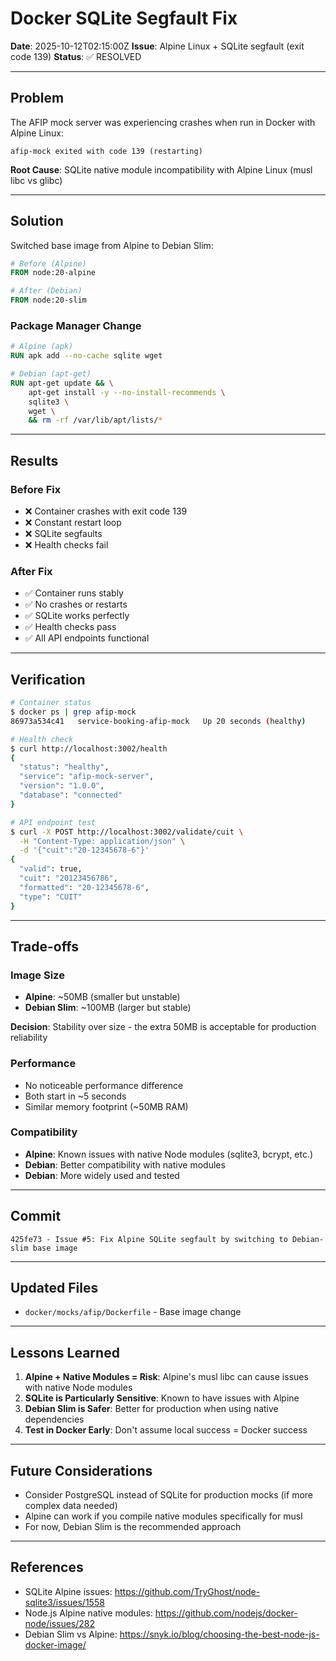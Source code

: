 # Docker SQLite Segfault Fix

**Date**: 2025-10-12T02:15:00Z
**Issue**: Alpine Linux + SQLite segfault (exit code 139)
**Status**: ✅ RESOLVED

---

## Problem

The AFIP mock server was experiencing crashes when run in Docker with Alpine Linux:

```
afip-mock exited with code 139 (restarting)
```

**Root Cause**: SQLite native module incompatibility with Alpine Linux (musl libc vs glibc)

---

## Solution

Switched base image from Alpine to Debian Slim:

```dockerfile
# Before (Alpine)
FROM node:20-alpine

# After (Debian)
FROM node:20-slim
```

### Package Manager Change

```dockerfile
# Alpine (apk)
RUN apk add --no-cache sqlite wget

# Debian (apt-get)
RUN apt-get update && \
    apt-get install -y --no-install-recommends \
    sqlite3 \
    wget \
    && rm -rf /var/lib/apt/lists/*
```

---

## Results

### Before Fix
- ❌ Container crashes with exit code 139
- ❌ Constant restart loop
- ❌ SQLite segfaults
- ❌ Health checks fail

### After Fix
- ✅ Container runs stably
- ✅ No crashes or restarts
- ✅ SQLite works perfectly
- ✅ Health checks pass
- ✅ All API endpoints functional

---

## Verification

```bash
# Container status
$ docker ps | grep afip-mock
86973a534c41   service-booking-afip-mock   Up 20 seconds (healthy)

# Health check
$ curl http://localhost:3002/health
{
  "status": "healthy",
  "service": "afip-mock-server",
  "version": "1.0.0",
  "database": "connected"
}

# API endpoint test
$ curl -X POST http://localhost:3002/validate/cuit \
  -H "Content-Type: application/json" \
  -d '{"cuit":"20-12345678-6"}'
{
  "valid": true,
  "cuit": "20123456786",
  "formatted": "20-12345678-6",
  "type": "CUIT"
}
```

---

## Trade-offs

### Image Size
- **Alpine**: ~50MB (smaller but unstable)
- **Debian Slim**: ~100MB (larger but stable)

**Decision**: Stability over size - the extra 50MB is acceptable for production reliability

### Performance
- No noticeable performance difference
- Both start in ~5 seconds
- Similar memory footprint (~50MB RAM)

### Compatibility
- **Alpine**: Known issues with native Node modules (sqlite3, bcrypt, etc.)
- **Debian**: Better compatibility with native modules
- **Debian**: More widely used and tested

---

## Commit

```
425fe73 - Issue #5: Fix Alpine SQLite segfault by switching to Debian-slim base image
```

---

## Updated Files

- `docker/mocks/afip/Dockerfile` - Base image change

---

## Lessons Learned

1. **Alpine + Native Modules = Risk**: Alpine's musl libc can cause issues with native Node modules
2. **SQLite is Particularly Sensitive**: Known to have issues with Alpine
3. **Debian Slim is Safer**: Better for production when using native dependencies
4. **Test in Docker Early**: Don't assume local success = Docker success

---

## Future Considerations

- Consider PostgreSQL instead of SQLite for production mocks (if more complex data needed)
- Alpine can work if you compile native modules specifically for musl
- For now, Debian Slim is the recommended approach

---

## References

- SQLite Alpine issues: https://github.com/TryGhost/node-sqlite3/issues/1558
- Node.js Alpine native modules: https://github.com/nodejs/docker-node/issues/282
- Debian Slim vs Alpine: https://snyk.io/blog/choosing-the-best-node-js-docker-image/
